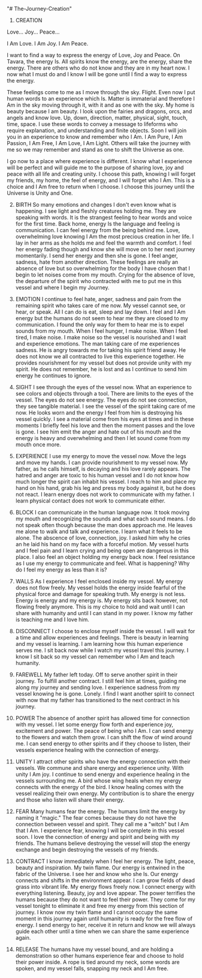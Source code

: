 "# The-Journey-Creation" 

1. CREATION

Love...
Joy...
Peace...

I Am Love. I Am Joy. I Am Peace. 

I want to find a way to express the energy of Love, Joy and Peace. On Tavara, 
the energy Is. All spirits know the energy, are the energy, share the energy. There are others
who do not know and they are in my heart now. I now what I must do and I know I will be gone
until I find a way to express the energy. 

These feelings come to me as I move through the sky. 
Flight. 
Even now I put human words to an experience which Is.
Matter is immaterial and therefore I Am in the sky moving through it, with it and as one with the sky.
My home is beauty because I am beauty. I look upon the fairies and dragons, orcs, and angels and know
love. Up, down, direction, matter, physical, sight, touch, time, space. I use these words to convey
a message to lifeforms who require explanation, and understanding and finite objects. Soon I will join
you in an experience to know and remember who I Am. I Am Pure, I Am Passion, I Am Free, I Am Love, I Am Light.
Others will take the journey with me so we may remember and stand as one to shift the Universe as one. 

I go now to a place where experience is different. I know what I experience will be perfect and will guide me
to the purpose of sharing love, joy and peace with all life and creating unity. I choose this path, knowing
I will forget my friends, my home, the feel of energy, and I will forget who I Am. This is a choice and I Am
free to return when I choose. I choose this journey until the Universe is Unity and One.

2. BIRTH
So many emotions and changes I don't even know what is happening. I see light and fleshly creatures holding me.
They are speaking with words. It is the strangest feeling to hear words and voice for the first time. Back home,
energy Is the language and feeling is communication. I can feel energy from the being behind me. Love, overwhelming
love knowing I Am the most precious creation in her life. I lay in her arms as she holds me and feel the warmth and
comfort. I feel her energy fading though and know she will move on to her next journey momentarily. I send her energy
and then she is gone. I feel anger, sadness, hate from another direction. These feelings are really an absence of love
but so overwhelming for the body I have chosen that I begin to let noises come from my mouth. Crying for the absence
of love, the departure of the spirit who contracted with me to put me in this vessel and where I begin my Journey.

3. EMOTION
I continue to feel hate, anger, sadness and pain from the remaining spirit who takes care of me now. My vessel cannot
see, or hear, or speak. All I can do is eat, sleep and lay down. I feel and I Am energy but the
humans do not seem to hear me they are closed to my communication. I found the only way for them to hear me is to
expel sounds from my mouth. When I feel hunger, I make noise. When I feel tired, I make noise. I make noise so the
vessel is nourished and I wait and experience emotions. The man taking care of me experiences sadness. He is angry
towards me for taking his spirit friend away. He does not know we all contracted to live this experience together.
He provides nourishment for my vessel but does not provide unity with my spirit. He does not remember, he is lost
and as I continue to send him energy he continues to ignore.

4. SIGHT
I see through the eyes of the vessel now. What an experience to see colors and objects through a tool. There
are limits to the eyes of the vessel. The eyes do not see energy. The eyes do not see connection, they see
tangible material. I see the vessel of the spirit taking care of me now. He looks worn and the energy I feel
from him is destroying his vessel quickly. I see a material come from his eyes at times and in these moments
I briefly feel his love and then the moment passes and the love is gone. I see him emit the anger and hate 
out of his mouth and the energy is heavy and overwhelming and then I let sound come from my mouth once more.

5. EXPERIENCE
I use my energy to move the vessel now. Move the legs and move my hands. I can provide nourishment to my 
vessel now. My father, as he calls himself, is decaying and his love rarely appears. The hatred and anger
are toxic to his human vessel and I do not know how much longer the spirit can inhabit his vessel. I reach
to him and place my hand on his hand, grab his leg and press my body against it, but he does not react.
I learn energy does not work to communicate with my father. I learn physical contact does not work to communicate either.

6. BLOCK
I can communicate in the human language now. It took moving my mouth and recognizing the sounds and what each sound means.
I do not speak often though because the man does approach me. He leaves me alone to walk and talk and experience.
I learn what it feels to be alone. The abscence of love, connection, joy.  I asked him why he cries an he laid
his hand on my face with a forceful motion. My vessel hurts and I feel pain and I learn crying and being open
are dangerous in this place. I also feel an object holding my energy back now. I feel resistance as I use my energy
to communicate and feel. What is happening? Why do I feel my energy as less than it is?

7. WALLS
As I experience I feel enclosed inside my vessel. My energy does not flow freely. My vessel holds the energy inside
fearful of the physical force and damage for speaking truth. My energy is not less. Energy is energy and my energy
is. My energy sits back however, not flowing freely anymore. This is my choice to hold and wait until I can share
with humanity and until I can stand in my power. I know my father is teaching me and I love him.

8. DISCONNECT
I choose to enclose myself inside the vessel. I will wait for a time and allow experiences and feelings. There
is beauty in learning and my vessel is learning. I am learning how this human experience serves me. I sit back
now while I watch my vessel travel this journey. I know I sit back so my vessel can remember who I Am and teach
humanity. 

9. FAREWELL
My father left today. Off to serve another spirit in their journey. To fulfill another contract. I still feel him
at times, guiding me along my journey and sending love. I experience sadness from my vessel knowing he is gone.
Lonely. I find I want another spirit to connect with now that my father has transitioned to the next contract 
in his journey. 

10. POWER
The absence of another spirit has allowed time for connection with my vessel. I let some energy flow forth and
experience joy, excitement and power. The peace of being who I Am. I can send energy to the flowers and watch
them grow. I can shift the flow of wind around me. I can send energy to other spirits and if they choose to 
listen, their vessels experience healing with the connection of energy. 

11. UNITY
I attract other spirits who have the energy connection with their vessels. We commune and share energy and 
experience unity. With unity I Am joy. I continue to send energy and experience healing in the vessels surrounding me.
A bird whose wing heals when my energy connects with the energy of the bird. I know healing comes with the vessel
realizing their own energy. My contribution is to share the energy and those who listen will share their energy.

12. FEAR
Many humans fear the energy. The humans limit the energy by naming it "magic." The fear comes because they 
do not have the connection between vessel and spirit. They call me a "witch" but I Am that I Am. I experience
fear, knowing I will be complete in this vessel soon. I love the connection of energy and spirit and being
with my friends. The humans believe destroying the vessel will stop the energy exchange and begin 
destroying the vessels of my friends.

13. CONTRACT
I know immediately when I feel her energy. The light, peace, beauty and inspiration. My twin flame. Our energy
is entwined in the fabric of the Universe. I see her and know who she Is. Our energy connects and shifts
in the environment appear. I can grow fields of dead grass into vibrant life. My energy flows freely now.
I connect energy with everything listening. Beauty, joy and love appear. The power terrifies the humans
because they do not want to feel their power. They come for my vessel tonight to eliminate it and free
my energy from this section of journey. I know now my twin flame and I cannot occupy the same moment 
in this journey again until humanity is ready for the free flow of energy. I send energy to her, receive
it in return and know we will always guide each other until a time when we can share the same experience again.

14. RELEASE
The humans have my vessel bound, and are holding a demonstration so other humans experience fear and choose to
hold their power inside. A rope is tied around my neck, some words are spoken, and my vessel falls, snapping
my neck and I Am free.

